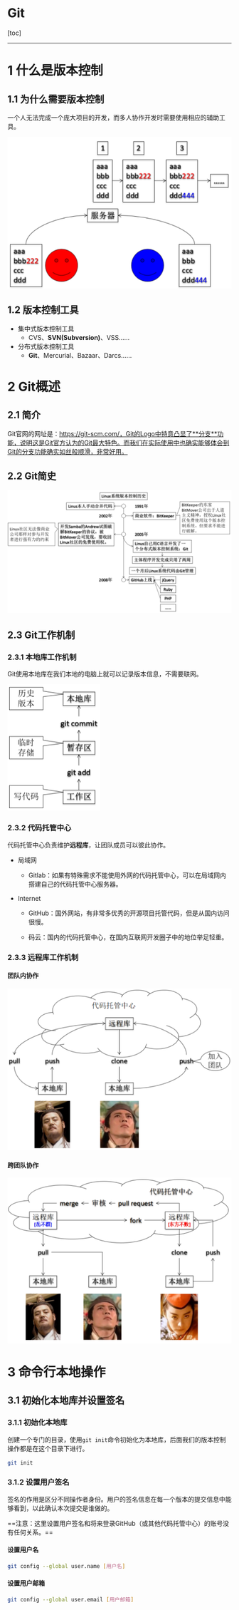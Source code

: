 # Git

[toc]

---

# 1 什么是版本控制

## 1.1 为什么需要版本控制

一个人无法完成一个庞大项目的开发，而多人协作开发时需要使用相应的辅助工具。

<img src="./Git.assets/image-20230611205447368.png" alt="image-20230611205447368" style="zoom:50%;" />

## 1.2 版本控制工具

- 集中式版本控制工具
  - CVS、**SVN(Subversion)**、VSS……
- 分布式版本控制工具
  - **Git**、Mercurial、Bazaar、Darcs……



# 2 Git概述

## 2.1 简介

Git官网的网址是：https://git-scm.com/，Git的Logo中特意凸显了**分支**功能，说明这是Git官方认为的Git最大特色。而我们在实际使用中也确实能够体会到Git的分支功能确实如丝般顺滑，非常好用。



## 2.2 Git简史

<img src="./Git.assets/image-20230611210118889.png" alt="image-20230611210118889" style="zoom:50%;" />

## 2.3 Git工作机制

### 2.3.1 本地库工作机制

Git使用本地库在我们本地的电脑上就可以记录版本信息，不需要联网。

<img src="./Git.assets/image-20230611210503180.png" alt="image-20230611210503180" style="zoom:50%;" />

### 2.3.2 代码托管中心

代码托管中心负责维护**远程库**，让团队成员可以彼此协作。

- 局域网

  - Gitlab：如果有特殊需求不能使用外网的代码托管中心，可以在局域网内搭建自己的代码托管中心服务器。

- Internet

  - GitHub：国外网站，有非常多优秀的开源项目托管代码，但是从国内访问很慢。

  - 码云：国内的代码托管中心，在国内互联网开发圈子中的地位举足轻重。

### 2.3.3 远程库工作机制

#### 团队内协作

<img src="./Git.assets/image-20230611210727902.png" alt="image-20230611210727902" style="zoom:50%;" />

#### 跨团队协作

<img src="./Git.assets/image-20230611210802356.png" alt="image-20230611210802356" style="zoom:50%;" />

# 3 命令行本地操作

## 3.1 初始化本地库并设置签名

### 3.1.1 初始化本地库

创建一个专门的目录，使用`git init`命令初始化为本地库，后面我们的版本控制操作都是在这个目录下进行。

```bash
git init
```

### 3.1.2 设置用户签名

签名的作用是区分不同操作者身份。用户的签名信息在每一个版本的提交信息中能够看到，以此确认本次提交是谁做的。

==注意：这里设置用户签名和将来登录GitHub（或其他代码托管中心）的账号没有任何关系。==

#### 设置用户名

```bash
git config --global user.name [用户名]
```

#### 设置用户邮箱

```bash
git config --global user.email [用户邮箱]
```

